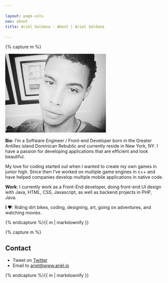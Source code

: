```yaml
---

layout: page-cols
nav: about
title: Ariel Saldana - About | Ariel Saldana 

---
```


<div class="page-col">{% capture m %}

![Ariel Saldana about](/img/ariel-saldana-about.jpg)

__Bio__: I'm a Software Engineer / Front-end Developer born in the Greater Antilles island Dominican Rebublic and currently reside in New York, NY. I have a passion for developing applications that are efficient and look beautiful. 


My love for coding started out when I wanted to create my own games in junior high. Since then I've worked on multiple game engines in c++ and have helped companies develop multiple mobile applications in native code. 

__Work__: I currently work as a Front-End developer, doing front-end UI design with Java, HTML, CSS, Javascript, as well as backend projects in PHP, Java.

__I ♥__: Riding dirt bikes, coding, designing, art, going on adventures, and watching movies.

{% endcapture %}{{ m | markdownify }}</div>


<div class="page-col">{% capture m %}

## Contact

* Tweet on [Twitter](http://twitter.com/yerariel)
* Email to [ariel@www.ariel.io](mailto:ariel@www.ariel.io)

{% endcapture %}{{ m | markdownify }}</div>
